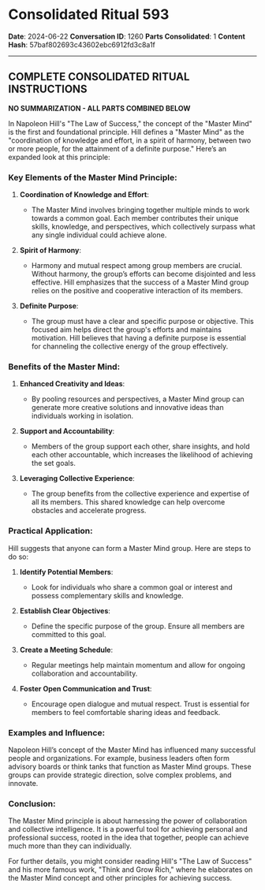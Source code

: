 # Consolidated Ritual 593

**Date**: 2024-06-22
**Conversation ID**: 1260
**Parts Consolidated**: 1
**Content Hash**: 57baf802693c43602ebc6912fd3c8a1f

---

## COMPLETE CONSOLIDATED RITUAL INSTRUCTIONS

**NO SUMMARIZATION - ALL PARTS COMBINED BELOW**

In Napoleon Hill's "The Law of Success," the concept of the "Master Mind" is the first and foundational principle. Hill defines a "Master Mind" as the "coordination of knowledge and effort, in a spirit of harmony, between two or more people, for the attainment of a definite purpose." Here’s an expanded look at this principle:

### Key Elements of the Master Mind Principle:

1. **Coordination of Knowledge and Effort**:
   - The Master Mind involves bringing together multiple minds to work towards a common goal. Each member contributes their unique skills, knowledge, and perspectives, which collectively surpass what any single individual could achieve alone.

2. **Spirit of Harmony**:
   - Harmony and mutual respect among group members are crucial. Without harmony, the group’s efforts can become disjointed and less effective. Hill emphasizes that the success of a Master Mind group relies on the positive and cooperative interaction of its members.

3. **Definite Purpose**:
   - The group must have a clear and specific purpose or objective. This focused aim helps direct the group's efforts and maintains motivation. Hill believes that having a definite purpose is essential for channeling the collective energy of the group effectively.

### Benefits of the Master Mind:

1. **Enhanced Creativity and Ideas**:
   - By pooling resources and perspectives, a Master Mind group can generate more creative solutions and innovative ideas than individuals working in isolation.

2. **Support and Accountability**:
   - Members of the group support each other, share insights, and hold each other accountable, which increases the likelihood of achieving the set goals.

3. **Leveraging Collective Experience**:
   - The group benefits from the collective experience and expertise of all its members. This shared knowledge can help overcome obstacles and accelerate progress.

### Practical Application:

Hill suggests that anyone can form a Master Mind group. Here are steps to do so:

1. **Identify Potential Members**:
   - Look for individuals who share a common goal or interest and possess complementary skills and knowledge.

2. **Establish Clear Objectives**:
   - Define the specific purpose of the group. Ensure all members are committed to this goal.

3. **Create a Meeting Schedule**:
   - Regular meetings help maintain momentum and allow for ongoing collaboration and accountability.

4. **Foster Open Communication and Trust**:
   - Encourage open dialogue and mutual respect. Trust is essential for members to feel comfortable sharing ideas and feedback.

### Examples and Influence:

Napoleon Hill’s concept of the Master Mind has influenced many successful people and organizations. For example, business leaders often form advisory boards or think tanks that function as Master Mind groups. These groups can provide strategic direction, solve complex problems, and innovate.

### Conclusion:

The Master Mind principle is about harnessing the power of collaboration and collective intelligence. It is a powerful tool for achieving personal and professional success, rooted in the idea that together, people can achieve much more than they can individually.

For further details, you might consider reading Hill's "The Law of Success" and his more famous work, "Think and Grow Rich," where he elaborates on the Master Mind concept and other principles for achieving success.